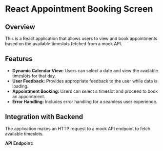 # React Appointment Booking Screen

## Overview

This is a React application that allows users to view and book appointments based on the available timeslots fetched from a mock API.

## Features

- **Dynamic Calendar View:** Users can select a date and view the available timeslots for that day.
- **User Feedback:** Provides appropriate feedback to the user while data is loading.
- **Appointment Booking:** Users can select a timeslot and proceed to book an appointment.
- **Error Handling:** Includes error handling for a seamless user experience.

## Integration with Backend

The application makes an HTTP request to a mock API endpoint to fetch available timeslots.

**API Endpoint:**
